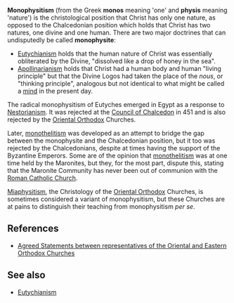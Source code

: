 **Monophysitism** (from the Greek **monos** meaning 'one' and
**physis** meaning 'nature') is the christological position that
Christ has only one nature, as opposed to the Chalcedonian position
which holds that Christ has two natures, one divine and one human.
There are two major doctrines that can undisputedly be called
**monophysite**:

-   [Eutychianism](Eutychianism "Eutychianism") holds that the
    human nature of Christ was essentially obliterated by the Divine,
    "dissolved like a drop of honey in the sea".
-   [Apollinarianism](Apollinarianism "Apollinarianism") holds that
    Christ had a human body and human "living principle" but that the
    Divine Logos had taken the place of the *nous*, or "thinking
    principle", analogous but not identical to what might be called a
    [mind](Mind "Mind") in the present day.

The radical monophysitism of Eutyches emerged in Egypt as a
response to [Nestorianism](Nestorianism "Nestorianism"). It was
rejected at the
[Council of Chalcedon](Council_of_Chalcedon "Council of Chalcedon")
in 451 and is also rejected by the
[Oriental Orthodox](Oriental_Orthodox "Oriental Orthodox")
Churches.

Later, [monothelitism](Monothelitism "Monothelitism") was developed
as an attempt to bridge the gap between the monophysite and the
Chalcedonian position, but it too was rejected by the
Chalcedonians, despite at times having the support of the Byzantine
Emperors. Some are of the opinion that
[monothelitism](Monothelitism "Monothelitism") was at one time held
by the Maronites, but they, for the most part, dispute this,
stating that the Maronite Community has never been out of communion
with the
[Roman Catholic Church](Roman_Catholic_Church "Roman Catholic Church").

[Miaphysitism](Miaphysitism "Miaphysitism"), the Christology of the
[Oriental Orthodox](Oriental_Orthodox "Oriental Orthodox")
Churches, is sometimes considered a variant of monophysitism, but
these Churches are at pains to distinguish their teaching from
monophysitism *per se*.



## References

-   [Agreed Statements between representatives of the Oriental and Eastern Orthodox Churches](http://www.britishorthodox.org/2church.php)

## See also

-   [Eutychianism](Eutychianism "Eutychianism")



